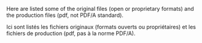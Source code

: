 Here are listed some of the original files (open or proprietary formats) and the production files (pdf, not PDF/A standard).

Ici sont listés les fichiers originaux (formats ouverts ou propriétaires) et les fichiers de production (pdf, pas à la norme PDF/A).
